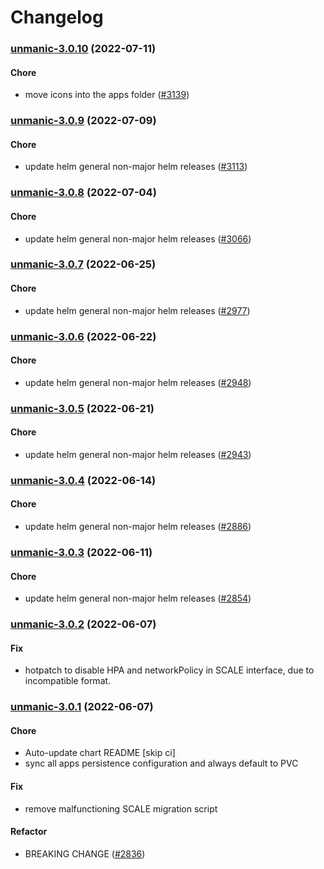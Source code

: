 # Changelog<br>


<a name="unmanic-3.0.10"></a>
### [unmanic-3.0.10](https://github.com/truecharts/apps/compare/unmanic-3.0.9...unmanic-3.0.10) (2022-07-11)

#### Chore

* move icons into the apps folder ([#3139](https://github.com/truecharts/apps/issues/3139))



<a name="unmanic-3.0.9"></a>
### [unmanic-3.0.9](https://github.com/truecharts/apps/compare/unmanic-3.0.8...unmanic-3.0.9) (2022-07-09)

#### Chore

* update helm general non-major helm releases ([#3113](https://github.com/truecharts/apps/issues/3113))



<a name="unmanic-3.0.8"></a>
### [unmanic-3.0.8](https://github.com/truecharts/apps/compare/unmanic-3.0.7...unmanic-3.0.8) (2022-07-04)

#### Chore

* update helm general non-major helm releases ([#3066](https://github.com/truecharts/apps/issues/3066))



<a name="unmanic-3.0.7"></a>
### [unmanic-3.0.7](https://github.com/truecharts/apps/compare/unmanic-3.0.6...unmanic-3.0.7) (2022-06-25)

#### Chore

* update helm general non-major helm releases ([#2977](https://github.com/truecharts/apps/issues/2977))



<a name="unmanic-3.0.6"></a>
### [unmanic-3.0.6](https://github.com/truecharts/apps/compare/unmanic-3.0.5...unmanic-3.0.6) (2022-06-22)

#### Chore

* update helm general non-major helm releases ([#2948](https://github.com/truecharts/apps/issues/2948))



<a name="unmanic-3.0.5"></a>
### [unmanic-3.0.5](https://github.com/truecharts/apps/compare/unmanic-3.0.4...unmanic-3.0.5) (2022-06-21)

#### Chore

* update helm general non-major helm releases ([#2943](https://github.com/truecharts/apps/issues/2943))



<a name="unmanic-3.0.4"></a>
### [unmanic-3.0.4](https://github.com/truecharts/apps/compare/unmanic-3.0.3...unmanic-3.0.4) (2022-06-14)

#### Chore

* update helm general non-major helm releases ([#2886](https://github.com/truecharts/apps/issues/2886))



<a name="unmanic-3.0.3"></a>
### [unmanic-3.0.3](https://github.com/truecharts/apps/compare/unmanic-3.0.2...unmanic-3.0.3) (2022-06-11)

#### Chore

* update helm general non-major helm releases ([#2854](https://github.com/truecharts/apps/issues/2854))



<a name="unmanic-3.0.2"></a>
### [unmanic-3.0.2](https://github.com/truecharts/apps/compare/unmanic-3.0.1...unmanic-3.0.2) (2022-06-07)

#### Fix

* hotpatch to disable HPA and networkPolicy in SCALE interface, due to incompatible format.



<a name="unmanic-3.0.1"></a>
### [unmanic-3.0.1](https://github.com/truecharts/apps/compare/unmanic-2.0.22...unmanic-3.0.1) (2022-06-07)

#### Chore

* Auto-update chart README [skip ci]
* sync all apps persistence configuration and always default to PVC

#### Fix

* remove malfunctioning SCALE migration script

#### Refactor

* BREAKING CHANGE ([#2836](https://github.com/truecharts/apps/issues/2836))

